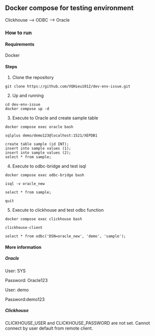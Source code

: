## Docker compose for testing environment
Clickhouse --> ODBC  --> Oracle

### How to run

#### Requirements
Docker

#### Steps
1. Clone the repository
```
git clone https://github.com/VQHieu1012/dev-env-issue.git
```
2. Up and running
```
cd dev-env-issue
docker compose up -d
```
3. Execute to Oracle and create sample table
```
docker compose exec oracle bash
```
```
sqlplus demo/demo123@localhost:1521/XEPDB1

create table sample (id INT);
insert into sample values (1);
insert into sample values (2);
select * from sample;
```
4. Execute to odbc-bridge and test isql
```
docker compose exec odbc-bridge bash

isql -v oracle_new

select * from sample;

quit
```

5. Execute to clickhouse and test odbc function
```
docker compose exec clickhouse bash
```
```
clickhouse-client

select * from odbc('DSN=oracle_new', 'demo', 'sample');
```

#### More information
##### Oracle
User: SYS

Password: Oracle123

User: demo

Password:demo123

##### Clickhouse
CLICKHOUSE_USER and CLICKHOUSE_PASSWORD are not set. Cannot connect by user default from remote client.
